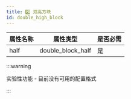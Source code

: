```yaml
---
title: 2️⃣ 双高方块
id: double_high_block
---
```


| 属性名称 | 属性类型 | 是否必需 |
|---|---|---|
| half | double_block_half | 是 |

:::warning

实验性功能 - 目前没有可用的配置格式

:::
